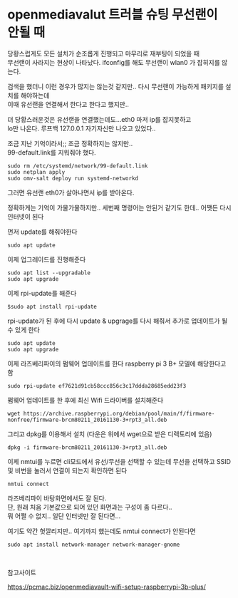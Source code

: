 # openmediavalut 트러블 슈팅 무선랜이 안될 때
당황스럽게도 모든 설치가 순조롭게 진행되고 마무리로 재부팅이 되었을 때   
무선랜이 사라지는 현상이 나타났다. ifconfig를 해도 무선랜이 wlan0 가 잡히지를 않는다.  

검색을 했더니 이런 경우가 많지는 않는것 같지만.. 다시 무선랜이 가능하게 패키지를 설치를 해야하는데    
이때 유선랜을 연결해서 한다고 한다고 했지만..     

더 당황스러운것은 유선랜을 연결했는데도...eth0 마저 ip를 잡지못하고     
lo만 나온다. 루프백 127.0.0.1 자기자신만 나오고 있었다..    

조금 지난 기억이라서;; 조금 정확하지는 않지만..    
99-default.link를 지워줘야 했다.    

```shell
sudo rm /etc/systemd/network/99-default.link
sudo netplan apply
sudo omv-salt deploy run systemd-networkd
```
그러면 유선랜 eth0가 살아나면서 ip를 받아온다. 

정확하게는 기억이 가물가물하지만.. 세번째 명령어는 안된거 같기도 한데..
어쨋든 다시 인터넷이 된다

먼저 update를 해줘야한다
```
sudo apt update
```
이제 업그레이드를 진행해준다
```
sudo apt list --upgradable
sudo apt upgrade
```

이제 rpi-update를 해준다
```
$sudo apt install rpi-update
```

rpi-update가 된 후에 다시 update & upgrage를 다시 해줘서 추가로 업데이트가 될 수 있게 한다
```
sudo apt update
sudo apt upgrade
```

이제 라즈베리파이의 펌웨어 업데이트를 한다
raspberry pi 3 B+ 모델에 해당한다고 함
```
sudo rpi-update ef7621d91cb58ccc856c3c17ddda28685edd23f3
```

펌웨어 업데이트를 한 후에 최신 Wifi 드라이버를 설치해준다
```
wget https://archive.raspberrypi.org/debian/pool/main/f/firmware-nonfree/firmware-brcm80211_20161130-3+rpt3_all.deb
```
그리고 dpkg를 이용해서 설치 (다운은 위에서 wget으로 받은 디렉토리에 있음)
```
dpkg -i firmware-brcm80211_20161130-3+rpt3_all.deb
```

이제 nmtui를 누르면 cli모드에서 유선/무선을 선택할 수 있는데 
무선을 선택하고 SSID 및 비번을 눌러서 연결이 되는지 확인하면 된다
```
nmtui connect
```

라즈베리파이 바탕화면에서도 잘 된다.  
단, 원래 처음 기본값으로 되어 있던 화면과는 구성이 좀 다르다..    
뭐 어쩔 수 없지.. 일단 인터넷만 잘 된다면...  

여기도 약간 헛깔리지만.. 여기까지 했는데도 nmtui connect가 안된다면
```
sudo apt install network-manager network-manager-gnome
```

<br>

참고사이트

https://pcmac.biz/openmediavault-wifi-setup-raspberrypi-3b-plus/